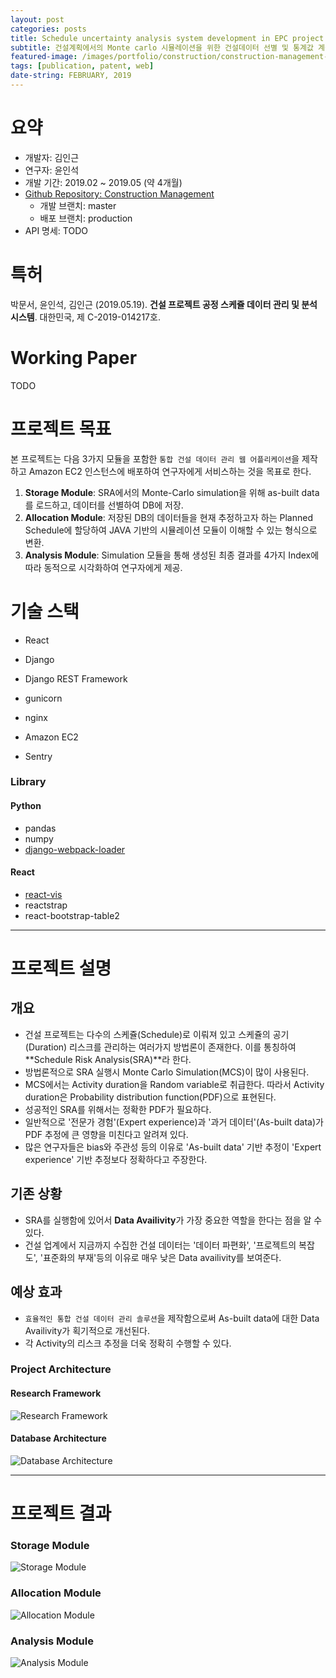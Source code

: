 ```yaml
---
layout: post
categories: posts
title: Schedule uncertainty analysis system development in EPC project
subtitle: 건설계획에서의 Monte carlo 시뮬레이션을 위한 건설데이터 선별 및 통계값 계산을 용이하게 하고, 시뮬레이션 결과를 시각화하여 보여주는 웹기반 시스템을 제작하여 Amazon EC2에 배포한다
featured-image: /images/portfolio/construction/construction-management-main.jpg
tags: [publication, patent, web]
date-string: FEBRUARY, 2019
---
```



# 요약
- 개발자: 김인근
- 연구자: 윤인석
- 개발 기간: 2019.02 ~ 2019.05 (약 4개월)
- [Github Repository: Construction Management](https://github.com/nearKim/ConstructionManagement)
    - 개발 브랜치: master
    - 배포 브랜치: production
- API 명세: TODO

# 특허
박문서, 윤인석, 김인근 (2019.05.19). **건설 프로젝트 공정 스케쥴 데이터 관리 및 분석 시스템**. 대한민국, 제 C-2019-014217호.

# Working Paper
TODO

# 프로젝트 목표
본 프로젝트는 다음 3가지 모듈을 포함한 `통합 건설 데이터 관리 웹 어플리케이션`을 제작하고 Amazon EC2 인스턴스에 배포하여 연구자에게 서비스하는 것을 목표로 한다.
1. **Storage Module**: SRA에서의 Monte-Carlo simulation을 위해 as-built data를 로드하고, 데이터를 선별하여 DB에 저장.
2. **Allocation Module**: 저장된 DB의 데이터들을 현재 추정하고자 하는 Planned Schedule에 할당하여 JAVA 기반의 시뮬레이션 모듈이 이해할 수 있는 형식으로 변환.
3. **Analysis Module**: Simulation 모듈을 통해 생성된 최종 결과를 4가지 Index에 따라 동적으로 시각화하여 연구자에게 제공.

# 기술 스택
- React

- Django
- Django REST Framework

- gunicorn
- nginx
- Amazon EC2

- Sentry

### Library
#### Python
- pandas
- numpy
- [django-webpack-loader](https://github.com/owais/django-webpack-loader)

#### React
- [react-vis](https://github.com/uber/react-vis)
- reactstrap
- react-bootstrap-table2


<hr>

# 프로젝트 설명

## 개요
- 건설 프로젝트는 다수의 스케쥴(Schedule)로 이뤄져 있고 스케쥴의 공기(Duration) 리스크를 관리하는 여러가지 방법론이 존재한다. 이를 통칭하여 **Schedule Risk Analysis(SRA)**라 한다.
- 방법론적으로 SRA 실행시 Monte Carlo Simulation(MCS)이 많이 사용된다.
- MCS에서는 Activity duration을 Random variable로 취급한다. 따라서 Activity duration은 Probability distribution function(PDF)으로 표현된다.
- 성공적인 SRA를 위해서는 정확한 PDF가 필요하다.
- 일반적으로 '전문가 경험'(Expert experience)과 '과거 데이터'(As-built data)가 PDF 추정에 큰 영향을 미친다고 알려져 있다.
- 많은 연구자들은 bias와 주관성 등의 이유로 'As-built data' 기반 추정이 'Expert experience' 기반 추정보다 정확하다고 주장한다.

## 기존 상황
- SRA를 실행함에 있어서 **Data Availivity**가 가장 중요한 역할을 한다는 점을 알 수 있다.
- 건설 업계에서 지금까지 수집한 건설 데이터는 '데이터 파편화', '프로젝트의 복잡도', '표준화의 부재'등의 이유로 매우 낮은 Data availivity를 보여준다.

## 예상 효과
- `효율적인 통합 건설 데이터 관리 솔루션`을 제작함으로써 As-built data에 대한 Data Availivity가 획기적으로 개선된다.
- 각 Activity의 리스크 추정을 더욱 정확히 수행할 수 있다.


### Project Architecture
#### Research Framework
![Research Framework](/images/portfolio/construction/framework.jpg)

#### Database Architecture
![Database Architecture](/images/portfolio/construction/db-schema.jpg)

<hr>

# 프로젝트 결과

### Storage Module
![Storage Module](/images/portfolio/construction/storage-module.jpg)

### Allocation Module
![Allocation Module](/images/portfolio/construction/allocation-module.jpg)

### Analysis Module
![Analysis Module](/images/portfolio/construction/visualization.jpg)


